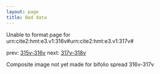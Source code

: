 ```yaml
---
layout: page
title: Bad data
---
```


Unable to format page for urn:cite2:hmt:e3.v1:316v#urn:cite2:hmt:e3.v1:317v#

prev: [315v-316v](../315v-316v/) next: [317v-318v](../317v-318v/)

Composite image not yet made for bifolio spread 316v-317v

